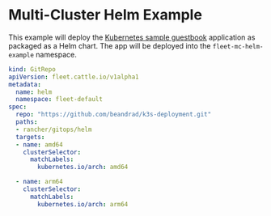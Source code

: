 # Multi-Cluster Helm Example

This example will deploy the [Kubernetes sample guestbook](https://github.com/kubernetes/examples/tree/master/guestbook/) application as
packaged as a Helm chart.
The app will be deployed into the `fleet-mc-helm-example` namespace.

```yaml
kind: GitRepo
apiVersion: fleet.cattle.io/v1alpha1
metadata:
  name: helm
  namespace: fleet-default
spec:
  repo: "https://github.com/beandrad/k3s-deployment.git"
  paths:
  - rancher/gitops/helm
  targets:
  - name: amd64
    clusterSelector:
      matchLabels:
        kubernetes.io/arch: amd64

  - name: arm64
    clusterSelector:
      matchLabels:
        kubernetes.io/arch: arm64
```

